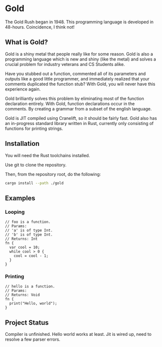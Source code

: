 # Gold

The Gold Rush began in 1948. This programming language is developed in 48-hours. Coincidence, I
think not!

## What is Gold?

Gold is a shiny metal that people really like for some reason. Gold is also a programming language
which is new and shiny (like the metal) and solves a crucial problem for industry veterans and CS
Students alike.

Have you stubbed out a function, commented all of its parameters and outputs like a good little
programmer, and immediately realized that your comments duplicated the function stub? With Gold, you
will never have this experience again.

Gold brilliantly solves this problem by eliminating most of the function declaration entirely. With
Gold, function declarations occur in the comments. By creating a grammar from a subset of the
english language.

Gold is JIT compiled using Cranelift, so it should be fairly fast. Gold also has an in-progress
standard library written in Rust, currently only consisting of functions for printing strings.

## Installation
You will need the Rust toolchains installed.

Use git to clone the repository.

Then, from the repository root, do the following:
```bash
cargo install --path ./gold
```

## Examples

### Looping

```text
// foo is a function.
// Params:
// 'a' is of type Int.
// 'b' is of type Int.
// Returns: Int
fn {
  var cool = 10;
  while cool > 0 {
    cool = cool - 1;
  }
}
```

### Printing

```
// hello is a function.
// Params:
// Returns: Void
fn {
  print("Hello, world");
}
```

## Project Status
Compiler is unfinished.
Hello world works at least.
Jit is wired up, need to resolve a few parser errors.